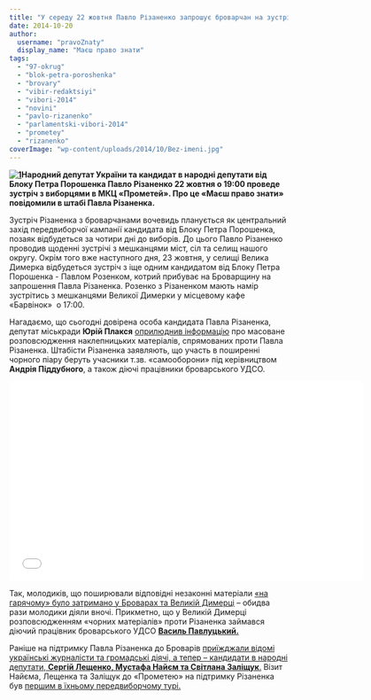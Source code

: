 ```yaml
---
title: "У середу 22 жовтня Павло Різаненко запрошує броварчан на зустріч у «Прометей»"
date: 2014-10-20
author: 
  username: "pravoZnaty"
  display_name: "Маєш право знати"
tags: 
  - "97-okrug"
  - "blok-petra-poroshenka"
  - "brovary"
  - "vibir-redaktsiyi"
  - "vibori-2014"
  - "novini"
  - "pavlo-rizanenko"
  - "parlamentski-vibori-2014"
  - "prometey"
  - "rizanenko"
coverImage: "wp-content/uploads/2014/10/Bez-imeni.jpg"
---
```


**[![1](https://mpz.brovary.org/wp-content/uploads/2014/10/11.jpg)](https://mpz.brovary.org/wp-content/uploads/2014/10/11.jpg)Народний депутат України та кандидат в народні депутати від Блоку Петра Порошенка Павло Різаненко 22 жовтня о 19:00 проведе зустріч з виборцями в МКЦ «Прометей». Про це «Маєш право знати» повідомили в штабі Павла Різаненка.**

Зустріч Різаненка з броварчанами вочевидь планується як центральний захід передвиборчої кампанії кандидата від Блоку Петра Порошенка, позаяк відбудеться за чотири дні до виборів. До цього Павло Різаненко проводив щоденні зустрічі з мешканцями міст, сіл та селищ нашого округу. Окрім того вже наступного дня, 23 жовтня, у селищі Велика Димерка відбудеться зустріч з іще одним кандидатом від Блоку Петра Порошенка - Павлом Розенком, котрий прибуває на Броварщину на запрошення Павла Різаненка. Розенко з Різаненком мають намір зустрітись з мешканцями Великої Димерки у місцевому кафе «Барвінок»  о 17:00.

Нагадаємо, що сьогодні довірена особа кандидата Павла Різаненка, депутат міськради **Юрій Плакся** [оприлюднив інформацію](https://mpz.brovary.org/bandformuvannya-brovarskih-regionaliv-krishuyut-rozpovsyudzhennya-chornuhi-proti-rizanenka/) про масоване розповсюдження наклепницьких матеріалів, спрямованих проти Павла Різаненка. Штабісти Різаненка заявляють, що участь в поширенні чорного піару беруть учасники т.зв. «самооборони» під керівництвом **Андрія Піддубного**, а також діючі працівники броварського УДСО.

<iframe src="//www.youtube.com/embed/UdTtffFzO_0" width="640" height="360" frameborder="0" allowfullscreen="allowfullscreen"></iframe>

Так, молодиків, що поширювали відповідні незаконні матеріали [«на гарячому» було затримано у Броварах та Великій Димерці](https://mpz.brovary.org/bandformuvannya-brovarskih-regionaliv-krishuyut-rozpovsyudzhennya-chornuhi-proti-rizanenka/) – обидва рази молодики діяли вночі. Прикметно, що у Великій Димерці розповсюдженням «чорних матеріалів» проти Різаненка займався діючий працівник броварського УДСО [**Василь Павлуцький.**](https://vk.com/id133278028)

Раніше на підтримку Павла Різаненка до Броварів [приїжджали відомі українські журналісти та громадські діячі, а тепер – кандидати в народні депутати, **Сергій Лещенко, Мустафа Найєм та Світлана Заліщук**.](https://mpz.brovary.org/troyanskiy-kin-u-velikiy-polititsi-top-zhurnalisti-pidtrimali-rizanenka-abi-spilno-onovlyuvati-ukrayinu/) Візит Найєма, Лещенка та Заліщук до «Прометею» на підтримку Різаненка був [першим в їхньому передвиборчому турі.](https://www.facebook.com/leshchenko.ukraine/posts/730362867034384?fref=nf)
